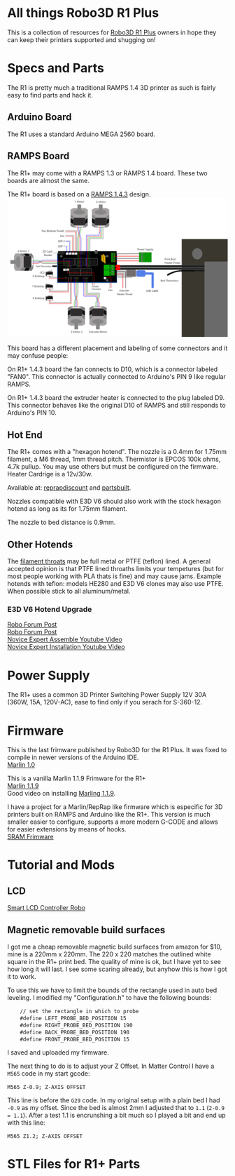 # All things Robo3D R1 Plus #

This is a collection of resources for [Robo3D R1 Plus]() owners in hope they can keep their printers supported and shugging on!


# Specs and Parts #

The R1 is pretty much a traditional RAMPS 1.4 3D printer as such is fairly easy to find parts and hack it.

## Arduino Board ##

The R1 uses a standard Arduino MEGA 2560 board.

## RAMPS Board ##
The R1+ may come with a RAMPS 1.3 or RAMPS 1.4 board. These two boards are almost the same.

The R1+ board is based on a [RAMPS 1.4.3](https://reprap.org/wiki/RAMPS_1.4) design.
![RAMPS WIRING](R1WIRINGDIAG.png)

This board has a different placement and labeling of some connectors and it may confuse people:

On R1+ 1.4.3 board the fan connects to D10, which is a connector labeled "FAN0". This connector is actually connected to Arduino's PIN 9 like regular RAMPS.

On R1+ 1.4.3 board the extruder heater is connected to the plug labeled D9. This connector behaves like the original D10 of RAMPS and still responds to Arduino's PIN 10.

## Hot End ##

The R1+ comes with a "hexagon hotend".
The nozzle is a 0.4mm for 1.75mm filament, a M6 thread, 1mm thread pitch.
Thermistor is EPCOS 100k ohms, 4.7k pullup. You may use others but must be configured on the firmware.
Heater Cardrige is a 12v/30w. 

Available at: [reprapdiscount](http://www.reprapdiscount.com/hotends/67-hexagon-hotend-set.html) and [partsbuilt](https://www.partsbuilt.com/r1-hotend-assembly-robo).

Nozzles compatible with E3D V6 should also work with the stock hexagon hotend as long as its for 1.75mm filament.

The nozzle to bed distance is 0.9mm.

## Other Hotends ##

The [filament throats](https://reprap.org/forum/read.php?14,846189,846189) may be full metal or PTFE (teflon) lined.
A general accepted opinion is that PTFE lined throaths limits your tempetures (but for most people working with PLA thats is fine) and may cause jams. Example hotends with teflon: models HE280 and E3D V6 clones may also use PTFE. When possible stick to all aluminum/metal.

### E3D V6 Hotend Upgrade ###

[Robo Forum Post](http://community.robo3d.com/index.php?threads/e3d-v6-information-installation-guides-and-review.3407/)<br>
[Robo Forum Post](http://community.robo3d.com/index.php?threads/e3d-v6-information-and-installation-guide.17598/)<br>
[Novice Expert Assemble Youtube Video](https://www.youtube.com/watch?v=0FB3MmgvWrw)<br>
[Novice Expert Installation Youtube Video](https://www.youtube.com/watch?v=sZM6MIuPorQ)<br>

# Power Supply #

The R1+ uses a common 3D Printer Switching Power Supply 12V 30A (360W, 15A, 120V-AC), ease to find only if you serach for S-360-12.

# Firmware #

This is the last frimware published by Robo3D for the R1 Plus. It was fixed to compile in newer versions of the Arduino IDE.<br>
[Marlin 1.0](ROBO3DR1PLUSV2_9APR2020.zip)<br>


This is a vanilla Marlin 1.1.9 Frimware for the R1+<br>
[Marlin 1.1.9](ROBO3DR1PLUSV1.1.9.zip)<br>
Good video on installing [Marling 1.1.9](https://www.youtube.com/watch?v=fSx7s1q_G-c&t=79s).<br>

I have a project for a Marlin/RepRap like firmware which is especific for 3D printers built on RAMPS and Arduino like the R1+. This version is much smaller easier to configure, supports a more modern G-CODE and allows for easier extensions by means of hooks.<br>
[SRAM Frimware](https://github.com/ctkjose/R1PLUSFIRMWARE)<br>


# Tutorial and Mods #

## LCD ##
[Smart LCD Controller Robo](https://www.youtube.com/watch?v=8yWX7Pn-Sg0)

## Magnetic removable build surfaces ##

I got me a cheap removable magnetic build surfaces from amazon for $10, mine is a 220mm x 220mm. The 220 x 220 matches the outlined white square in the R1+ print bed. The quality of mine is ok, but I have yet to see how long it will last. I see some scaring already, but anyhow this is how I got it to work.

To use this we have to limit the bounds of the rectangle used in auto bed leveling. I modified my "Configuration.h" to have the following bounds: 
```
    // set the rectangle in which to probe
    #define LEFT_PROBE_BED_POSITION 15
    #define RIGHT_PROBE_BED_POSITION 190
    #define BACK_PROBE_BED_POSITION 190
    #define FRONT_PROBE_BED_POSITION 15
```
I saved and uploaded my firmware.

The next thing to do is to adjust your Z Offset. In Matter Control I have a `M565` code in my start gcode:
```
M565 Z-0.9; Z-AXIS OFFSET
```
This line is before the `G29` code. In my original setup with a plain bed I had `-0.9` as my offset. Since the bed is almost 2mm I adjusted that to `1.1` (`2-0.9 = 1.1`). After a test 1.1 is encrunshing a bit much so I played a bit and end up with this line:
```
M565 Z1.2; Z-AXIS OFFSET
```

# STL Files for R1+ Parts #

